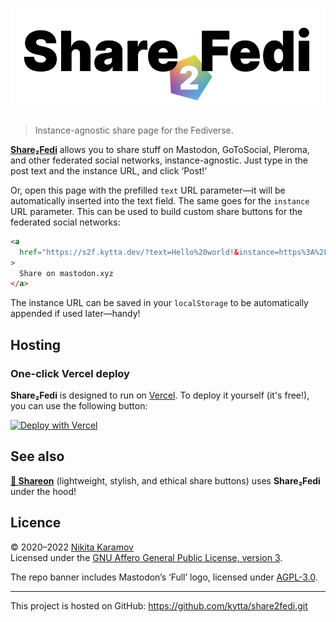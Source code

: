 <h1 align="center"><img src="assets/share2fedi.svg" width="520" height="160" alt="Share2Fedi"></h1>

> Instance-agnostic share page for the Fediverse.

**[Share₂Fedi]** allows you to share stuff on Mastodon, GoToSocial, Pleroma, and other federated social networks, instance-agnostic. Just type in the post text and the instance URL, and click ‘Post!’

Or, open this page with the prefilled `text` URL parameter—it will be automatically inserted into the text field. The same goes for the `instance` URL parameter. This can be used to build custom share buttons for the federated social networks:

```html
<a
  href="https://s2f.kytta.dev/?text=Hello%20world!&instance=https%3A%2F%2Fmastodon.xyz"
>
  Share on mastodon.xyz
</a>
```

The instance URL can be saved in your `localStorage` to be automatically appended if used later—handy!

## Hosting

### One-click Vercel deploy

**Share₂Fedi** is designed to run on [Vercel](https://vercel.com/).
To deploy it yourself (it's free!), you can use the following button:

[![Deploy with Vercel](https://vercel.com/button)](https://vercel.com/new/clone?repository-url=https%3A%2F%2Fgithub.com%2Fkytta%2Fshare2fedi)

<!-- TODO: update the selfhosting instructions -->
<!--
### Host it yourself

Self-hosting **Share₂Fedi** outside of Vercel requires some extra setup:

1. Make sure you have got Node.js v12 or later as well as pnpm installed

2. Build the static part of toot:

   ```sh
   pnpm install    # to install dependencies
   pnpm run build  # to build the website
   ```

3. Run the backend server for the form:

   ```sh
   node api/toot.js
   ```

   or if you want to run the process in the background:

   ```sh
   pm2 start api/toot.js --watch --ignore-watch="node_modules"
   ```

   > You can find a summary for pm2 at: https://pm2.keymetrics.io/docs/usage/quick-start/

4. Set up webserver

   1. Apache

   ```apacheconf
   DocumentRoot "path_to_toot/public"

   ProxyPass "/api/toot"  "http://localhost:8000/"
   ```

   2. Nginx

   ```nginxconf
   root path_to_toot/public;
   index.html;

   location /api/toot {
       proxy_pass http://localhost:8000/;
   }
   ```

   3. Caddy

   ```caddy
   root * path_to_toot/public;
   try_files index.html

   handle_path /api/toot {
      reverse_proxy localhost:8000
   }
   ```
-->

## See also

**[📯 Shareon](https://shareon.js.org)**
(lightweight, stylish, and ethical share buttons) uses **Share₂Fedi** under the hood!

## Licence

© 2020–2022 [Nikita Karamov]\
Licensed under the [GNU Affero General Public License, version 3][AGPL-3.0].

The repo banner includes Mastodon’s ‘Full’ logo, licensed under [AGPL-3.0].

---

This project is hosted on GitHub: <https://github.com/kytta/share2fedi.git>

[AGPL-3.0]: https://spdx.org/licenses/AGPL-3.0-only.html
[Nikita Karamov]: https://www.kytta.dev
[Share₂Fedi]: https://s2f.kytta.dev/
